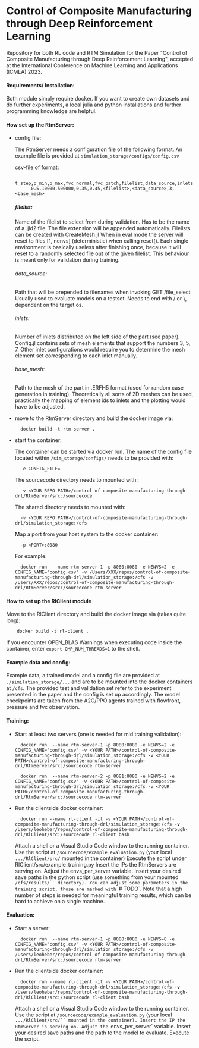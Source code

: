 # Control of Composite Manufacturing through Deep Reinforcement Learning

Repository for both RL code and RTM Simulation for the Paper "Control of Composite Manufacturing through Deep Reinforcement Learning", accepted at the International Conference on Machine Learning and Applications (ICMLA) 2023.

#### Requirements/ Installation:

Both module simply require docker. If you want to create own datasets and do further experiments, a local julia and python installations and further programming knowledge are helpful.


#### How set up the RtmServer:


- config file:

    The RtmServer needs a configuration file of the following format. An example file is provided at `simulation_storage/configs/config.csv`

    csv-file of format:

            t_step,p_min,p_max,fvc_normal,fvc_patch,filelist,data_source,inlets,base_mesh
            0.5,10000,500000,0.35,0.45,<filelist>,<data_source>,3,<base_mesh>

    ##### filelist:

    Name of the filelist to select from during validation. Has to be the name of a .jld2 file.
    The file extension will be appended automatically.
    Filelists can be created with CreateMesh.jl
    When in eval mode the server will reset to files [1, nenvs] (deterministic) when calling reset(). 
    Each single environment is basically useless after finishing once, because it will reset to a randomly selected file out of the given filelist.
    This behaviour is meant only for validation during training.

    ###### data_source:

    Path that will be prepended to filenames when invoking GET /file_select
    Usually used to evaluate models on a testset.
    Needs to end with / or \\, dependent on the target os.

    ###### inlets: 

    Number of inlets distributed on the left side of the part (see paper). Config.jl contains sets of mesh elements that support the numbers 3, 5, 7.
    Other inlet configurations would require you to determine the mesh element set corresponding to each inlet manually.

    ###### base_mesh:

    Path to the mesh of the part in .ERFH5 format (used for random case generation in training). Theoretically all sorts of 2D meshes can be used, practically the mapping of element ids to inlets and the plotting would have to be adjusted.

- move to the RtmServer directory and build the docker image via:

        docker build -t rtm-server .

- start the container:

    The container can be started via docker run. 
    The name of the config file located within `/sim_storage/configs/` needs to be provided with:

        -e CONFIG_FILE=

    The sourcecode directory needs to mounted with:

        -v <YOUR REPO PATH>/control-of-composite-manufacturing-through-drl/RtmServer/src:/sourcecode

    The shared directory needs to mounted with:

        -v <YOUR REPO PATH>/control-of-composite-manufacturing-through-drl/simulation_storage:/cfs

    Map a port from your host system to the docker container:

        -p <PORT>:8080


    For example:

        docker run  --name rtm-server-1 -p 8080:8080 -e NENVS=2 -e CONFIG_NAME="config.csv" -v /Users/XXX/repos/control-of-composite-manufacturing-through-drl/simulation_storage:/cfs -v /Users/XXX/repos/control-of-composite-manufacturing-through-drl/RtmServer/src:/sourcecode rtm-server

#### How to set up the RlClient module
Move to the RlClient directory and build the docker image via (takes quite long):

        docker build -t rl-client .

If you encounter OPEN_BLAS Warnings when executing code inside the container, enter `export OMP_NUM_THREADS=1` to the shell.

#### Example data and config:

Example data, a trained model and a config file are provided at `./similation_storage/...` and are to be mounted into the docker containers at `/cfs`.
The provided test and validation set refer to the experiment presented in the paper and the config is set up accordingly.
The model checkpoints are taken from the A2C/PPO agents trained with flowfront, pressure and fvc observation.

#### Training:

- Start at least two servers (one is needed for mid training validation):

        docker run  --name rtm-server-1 -p 8080:8080 -e NENVS=2 -e CONFIG_NAME="config.csv" -v <YOUR PATH>/control-of-composite-manufacturing-through-drl/simulation_storage:/cfs -v <YOUR PATH>/control-of-composite-manufacturing-through-drl/RtmServer/src:/sourcecode rtm-server

        docker run  --name rtm-server-2 -p 8081:8080 -e NENVS=2 -e CONFIG_NAME="config.csv" -v <YOUR PATH>/control-of-composite-manufacturing-through-drl/simulation_storage:/cfs -v <YOUR PATH>/control-of-composite-manufacturing-through-drl/RtmServer/src:/sourcecode rtm-server

- Run the clientside docker container:

        docker run --name rl-client -it -v <YOUR PATH>/control-of-composite-manufacturing-through-drl/simulation_storage:/cfs -v /Users/leoheber/repos/control-of-composite-manufacturing-through-drl/RlClient/src:/sourcecode rl-client bash

    Attach a shell or a Visual Studio Code window to the running container.
    Use the script at `/sourcecode/example_evaluation.py` (your local `.../RlClient/src/` mounted in the container)
    Execute the script under RlClient/src/example_training.py
    Insert the IPs the RtmServers are serving on.
    Adjust the envs_per_server variable.
    Insert your desired save paths in the python script (use something from your mounted `/cfs/results/`` directory).
    You can adjust some parameters in the training script, those are marked with `# TODO`.
    Note that a high number of steps is needed for meaningful training results, which can be hard to achieve on a single machine.

#### Evaluation:

- Start a server:

        docker run  --name rtm-server-1 -p 8080:8080 -e NENVS=8 -e CONFIG_NAME="config.csv" -v <YOUR PATH>/control-of-composite-manufacturing-through-drl/simulation_storage:/cfs -v /Users/leoheber/repos/control-of-composite-manufacturing-through-drl/RtmServer/src:/sourcecode rtm-server

- Run the clientside docker container:

        docker run --name rl-client -it -v <YOUR PATH>/control-of-composite-manufacturing-through-drl/simulation_storage:/cfs -v /Users/leoheber/repos/control-of-composite-manufacturing-through-drl/RlClient/src:/sourcecode rl-client bash

    Attach a shell or a Visual Studio Code window to the running container.
    Use the script at `/sourcecode/example_evaluation.py` (your local `.../RlClient/src/`` mounted in the container).
    Insert the IP the RtmServer is serving on.
    Adjust the `envs_per_server` variable.
    Insert your desired save paths and the path to the model to evaluate.
    Execute the script.
